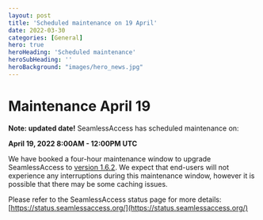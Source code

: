 ```yaml
---
layout: post
title: 'Scheduled maintenance on 19 April'
date: 2022-03-30
categories: [General]
hero: true
heroHeading: 'Scheduled maintenance'
heroSubHeading: ''
heroBackground: "images/hero_news.jpg"
---
```



# Maintenance April 19

**Note: updated date!** SeamlessAccess has scheduled maintenance on:
 
**April 19, 2022 8:00AM - 12:00PM UTC**
 
We have booked a four-hour maintenance window to upgrade SeamlessAccess to [version 1.6.2](https://thiss-js.readthedocs.io/en/latest/releasenotes.html#version-1-6-2). We expect that end-users will not experience any interruptions during this maintenance window, however it is possible that there may be some caching issues. 

Please refer to the SeamlessAccess status page for more details: [https://status.seamlessaccess.org/](https://status.seamlessaccess.org/)